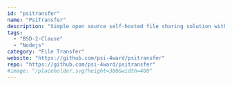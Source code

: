 ```yaml
---
id: "psitransfer"
name: "PsiTransfer"
description: "Simple open source self-hosted file sharing solution with robust up-/download-resume and password protection."
tags:
  - "BSD-2-Clause"
  - "Nodejs"
category: "File Transfer"
website: "https://github.com/psi-4ward/psitransfer"
repo: "https://github.com/psi-4ward/psitransfer"
#image: "/placeholder.svg?height=300&width=400"
---
```


